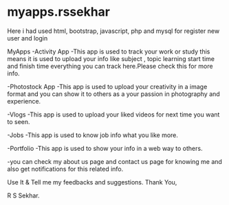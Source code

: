 # myapps.rssekhar
Here i had used html, bootstrap, javascript, php and mysql for register new user and login

MyApps
  -Activity App
        -This app is used to track your work or study this means it is used to upload your info like subject , topic learning start time and finish time
  everything you can track here.Please check this for more info.
  
  -Photostock App
        -This app is used to upload your creativity in a image format and you can show it to others as a your passion in photography and experience.
   
  -Vlogs
        -This app is used to upload your liked videos for next time you want to seen.
   
  -Jobs
        -This app is used to know job info what you like more.
  
  -Portfolio
        -This app is used to show your info in a web way to others.
        
  -you can check my about us page and contact us page for knowing me and also get notifications for this related info.
  
 Use It & Tell me my feedbacks and suggestions.
 Thank You,
 
 R S Sekhar.
